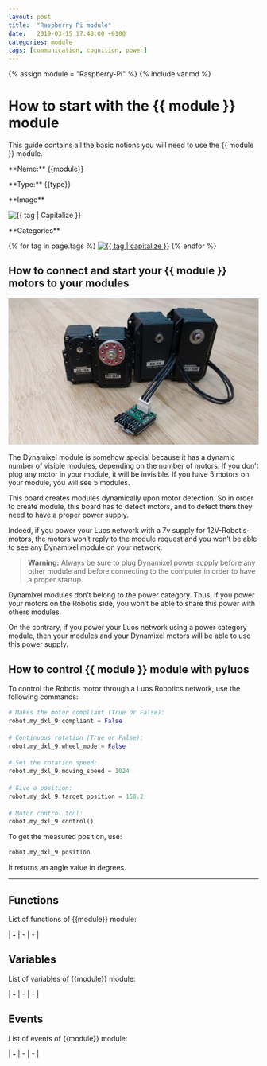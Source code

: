 ```yaml
---
layout: post
title:  "Raspberry Pi module"
date:   2019-03-15 17:48:00 +0100
categories: module
tags: [communication, cognition, power]
---
```

{% assign module = "Raspberry-Pi" %}
{% include var.md %}

# How to start with the {{ module }} module

This guide contains all the basic notions you will need to use the {{ module }} module.

<div class="sheet" markdown="1">
<p class="sheet-title" markdown="1">**Name:** {{module}}</p>
<p class="sheet-title" markdown="1">**Type:** {{type}}</p>
<p class="sheet-title" markdown="1">**Image**</p>
<p class="indent" markdown="1"><img height="150" src="/assets/img/{{ module | downcase }}-module.png" alt="{{ tag | Capitalize }}"></p>
<p class="sheet-title" markdown="1">**Categories**</p>
<p class="indent" markdown="1">
{% for tag in page.tags %}
  <a href="{{ "/" | absolute_url }}tags.html"><img height="50" src="/assets/img/sticker-{{ tag }}.png" alt="{{ tag | capitalize }}"></a>
{% endfor %}
</p>
</div>

## How to connect and start your {{ module }} motors to your modules

![Dynamixel](/assets/img/dxl-mod-1.jpg)

The Dynamixel module is somehow special because it has a dynamic number of visible modules, depending on the number of motors. If you don’t plug any motor in your module, it will be invisible. If you have 5 motors on your module, you will see 5 modules.

This board creates modules dynamically upon motor detection. So in order to create module, this board has to detect motors, and to detect them they need to have a proper power supply.

Indeed, if you power your Luos network with a 7v supply for 12V-Robotis-motors, the motors won’t reply to the module request and you won’t be able to see any Dynamixel module on your network.

> **Warning:** Always be sure to plug Dynamixel power supply before any other module and before connecting to the computer in order to have a proper startup.

Dynamixel modules don’t belong to the power category. Thus, if you power your motors on the Robotis side, you won’t be able to share this power with others modules.

On the contrary, if you power your Luos network using a power category module, then your modules and your Dynamixel motors will be able to use this power supply.

## How to control {{ module }} module with pyluos

To control the Robotis motor through a Luos Robotics network, use the following commands:

```python
# Makes the motor compliant (True or False):
robot.my_dxl_9.compliant = False
 
# Continuous rotation (True or False):
robot.my_dxl_9.wheel_mode = False
 
# Set the rotation speed:
robot.my_dxl_9.moving_speed = 1024
 
# Give a position:
robot.my_dxl_9.target_position = 150.2
 
# Motor control tool:
robot.my_dxl_9.control()
```
 
To get the measured position, use:

```python
robot.my_dxl_9.position
```
 
It returns an angle value in degrees.

----

## Functions
List of functions of {{module}} module:
 
| **-** | - | - | 

## Variables
List of variables of {{module}} module:

| **-** | - | - | 

## Events
List of events of {{module}} module:

| **-** | - | - | 
